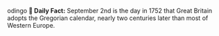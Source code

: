 odingo
**<b>📌 Daily Fact:</b>** September 2nd is the day in 1752 that Great Britain adopts the Gregorian calendar, nearly two centuries later than most of Western Europe.
